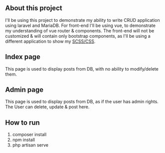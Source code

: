 ## About this project

I'll be using this project to demonstrate my ability to write CRUD application using laravel and MariaDB. For front-end I'll be using vue, to demonstrate my understanding of vue router & components. The front-end will not be customized & will contain only bootstrap components, as I'll be using a different application to show my [SCSS/CSS](https://github.com/erlandocv/erlando-cv).

## Index page

This page is used to display posts from DB, with no ability to modify/delete them.

## Admin page

This page is used to display posts from DB, as if the user has admin rights. The User can delete, update & post here.

## How to run

1. composer install
2. npm install 
3. php artisan serve
